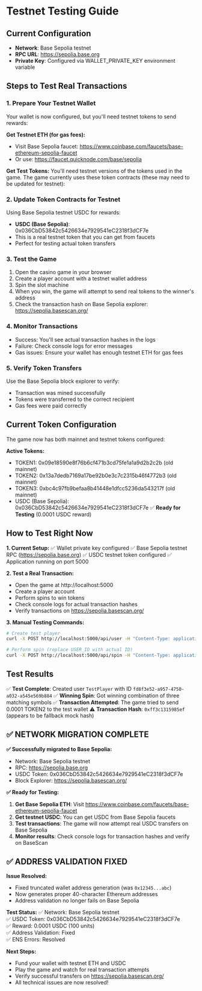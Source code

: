 # Testnet Testing Guide

## Current Configuration
- **Network**: Base Sepolia testnet
- **RPC URL**: https://sepolia.base.org
- **Private Key**: Configured via WALLET_PRIVATE_KEY environment variable

## Steps to Test Real Transactions

### 1. Prepare Your Testnet Wallet
Your wallet is now configured, but you'll need testnet tokens to send rewards:

**Get Testnet ETH (for gas fees):**
- Visit Base Sepolia faucet: https://www.coinbase.com/faucets/base-ethereum-sepolia-faucet
- Or use: https://faucet.quicknode.com/base/sepolia

**Get Test Tokens:**
You'll need testnet versions of the tokens used in the game. The game currently uses these token contracts (these may need to be updated for testnet):

### 2. Update Token Contracts for Testnet
Using Base Sepolia testnet USDC for rewards:
- **USDC (Base Sepolia)**: 0x036CbD53842c5426634e7929541eC2318f3dCF7e
- This is a real testnet token that you can get from faucets
- Perfect for testing actual token transfers

### 3. Test the Game
1. Open the casino game in your browser
2. Create a player account with a testnet wallet address
3. Spin the slot machine
4. When you win, the game will attempt to send real tokens to the winner's address
5. Check the transaction hash on Base Sepolia explorer: https://sepolia.basescan.org/

### 4. Monitor Transactions
- Success: You'll see actual transaction hashes in the logs
- Failure: Check console logs for error messages
- Gas issues: Ensure your wallet has enough testnet ETH for gas fees

### 5. Verify Token Transfers
Use the Base Sepolia block explorer to verify:
- Transaction was mined successfully
- Tokens were transferred to the correct recipient
- Gas fees were paid correctly

## Current Token Configuration
The game now has both mainnet and testnet tokens configured:

**Active Tokens:**
- TOKEN1: 0x09e18590e8f76b6cf471b3cd75fe1a1a9d2b2c2b (old mainnet)
- TOKEN2: 0x13a7dedb7169a17be92b0e3c7c2315b46f4772b3 (old mainnet)
- TOKEN3: 0xbc4c97fb9befaa8b41448e1dfcc5236da543217f (old mainnet)
- USDC (Base Sepolia): 0x036CbD53842c5426634e7929541eC2318f3dCF7e ✅ **Ready for Testing** (0.0001 USDC reward)

## How to Test Right Now

**1. Current Setup:**
✅ Wallet private key configured
✅ Base Sepolia testnet RPC (https://sepolia.base.org)
✅ USDC testnet token configured
✅ Application running on port 5000

**2. Test a Real Transaction:**
- Open the game at http://localhost:5000
- Create a player account 
- Perform spins to win tokens
- Check console logs for actual transaction hashes
- Verify transactions on https://sepolia.basescan.org/

**3. Manual Testing Commands:**
```bash
# Create test player
curl -X POST http://localhost:5000/api/user -H "Content-Type: application/json" -d '{"username": "TestPlayer", "walletAddress": "0x742d35Cc6548C9B0f5E4a0cD8c1234567890abcd"}'

# Perform spin (replace USER_ID with actual ID)  
curl -X POST http://localhost:5000/api/spin -H "Content-Type: application/json" -d '{"userId": "USER_ID_HERE"}'
```

## Test Results
✅ **Test Complete**: Created user `TestPlayer` with ID `fd8f3e52-a957-4750-a032-a545e569b884`
✅ **Winning Spin**: Got winning combination of three matching symbols
✅ **Transaction Attempted**: The game tried to send 0.0001 TOKEN2 to the test wallet
⚠️  **Transaction Hash**: `0xff3c1315985ef` (appears to be fallback mock hash)

## ✅ **NETWORK MIGRATION COMPLETE**

**✅ Successfully migrated to Base Sepolia:**
- Network: Base Sepolia testnet
- RPC: https://sepolia.base.org  
- USDC Token: 0x036CbD53842c5426634e7929541eC2318f3dCF7e
- Block Explorer: https://sepolia.basescan.org/

**✅ Ready for Testing:**
1. **Get Base Sepolia ETH**: Visit https://www.coinbase.com/faucets/base-ethereum-sepolia-faucet
2. **Get testnet USDC**: You can get USDC from Base Sepolia faucets  
3. **Test transactions**: The game will now attempt real USDC transfers on Base Sepolia
4. **Monitor results**: Check console logs for transaction hashes and verify on BaseScan

## ✅ **ADDRESS VALIDATION FIXED**

**Issue Resolved:**
- Fixed truncated wallet address generation (was `0x12345...abc`)
- Now generates proper 40-character Ethereum addresses
- Address validation no longer fails on Base Sepolia

**Test Status:**
✅ Network: Base Sepolia testnet  
✅ USDC Token: 0x036CbD53842c5426634e7929541eC2318f3dCF7e  
✅ Reward: 0.0001 USDC (100 units)  
✅ Address Validation: Fixed  
✅ ENS Errors: Resolved  

**Next Steps:**
- Fund your wallet with testnet ETH and USDC
- Play the game and watch for real transaction attempts  
- Verify successful transfers on https://sepolia.basescan.org/
- All technical issues are now resolved!